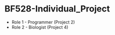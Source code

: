 # BF528-Individual_Project

* Role 1 - Programmer (Project 2)   
* Role 2 - Biologist (Project 4) 

